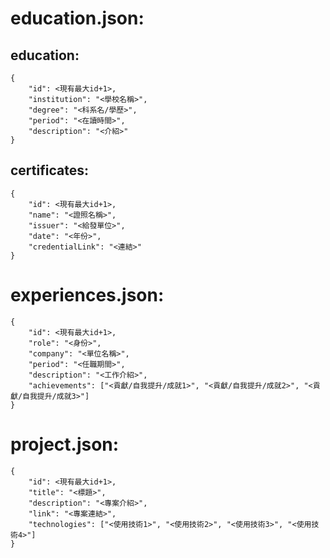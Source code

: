 # education.json:
## education:
```
{
    "id": <現有最大id+1>,
    "institution": "<學校名稱>",
    "degree": "<科系名/學歷>",
    "period": "<在讀時間>",
    "description": "<介紹>"
}
```
## certificates:
```
{
    "id": <現有最大id+1>,
    "name": "<證照名稱>",
    "issuer": "<給發單位>",
    "date": "<年份>",
    "credentialLink": "<連結>"
}
```
# experiences.json:
```
{
    "id": <現有最大id+1>,
    "role": "<身份>",
    "company": "<單位名稱>",
    "period": "<任職期間>",
    "description": "<工作介紹>",
    "achievements": ["<貢獻/自我提升/成就1>", "<貢獻/自我提升/成就2>", "<貢獻/自我提升/成就3>"]
}
```
# project.json:
```
{
    "id": <現有最大id+1>,
    "title": "<標題>",
    "description": "<專案介紹>",
    "link": "<專案連結>",
    "technologies": ["<使用技術1>", "<使用技術2>", "<使用技術3>", "<使用技術4>"]
}
```